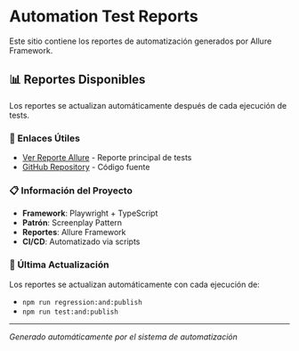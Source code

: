 # Automation Test Reports

Este sitio contiene los reportes de automatización generados por Allure Framework.

## 📊 Reportes Disponibles

Los reportes se actualizan automáticamente después de cada ejecución de tests.

### 🔗 Enlaces Útiles

- [Ver Reporte Allure](./index.html) - Reporte principal de tests
- [GitHub Repository](https://github.com/Apache90/automationTest) - Código fuente

### 📋 Información del Proyecto

- **Framework**: Playwright + TypeScript
- **Patrón**: Screenplay Pattern
- **Reportes**: Allure Framework
- **CI/CD**: Automatizado via scripts

### 🔄 Última Actualización

Los reportes se actualizan automáticamente con cada ejecución de:
- `npm run regression:and:publish`
- `npm run test:and:publish`

---

*Generado automáticamente por el sistema de automatización*
